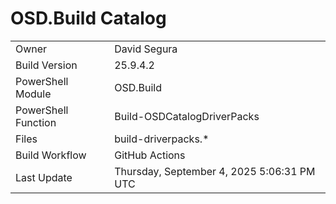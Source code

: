 ﻿# OSD.Build Catalog

| | |
|-|-|
| Owner | David Segura |
| Build Version | 25.9.4.2 |
| PowerShell Module | OSD.Build |
| PowerShell Function | Build-OSDCatalogDriverPacks |
| Files | build-driverpacks.* |
| Build Workflow | GitHub Actions |
| Last Update | Thursday, September 4, 2025 5:06:31 PM UTC |
